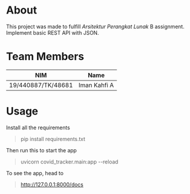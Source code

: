 # About
This project was made to fulfill *Arsitektur Perangkat Lunak* B assignment. Implement basic REST API with JSON.

# Team Members
| NIM | Name |
| :----------------: | :--------------: |
| 19/440887/TK/48681 | Iman Kahfi A |

# Usage
Install all the requirements
> pip install requirements.txt

Then run this to start the app
> uvicorn covid_tracker.main:app --reload

To see the app, head to
>  http://127.0.0.1:8000/docs